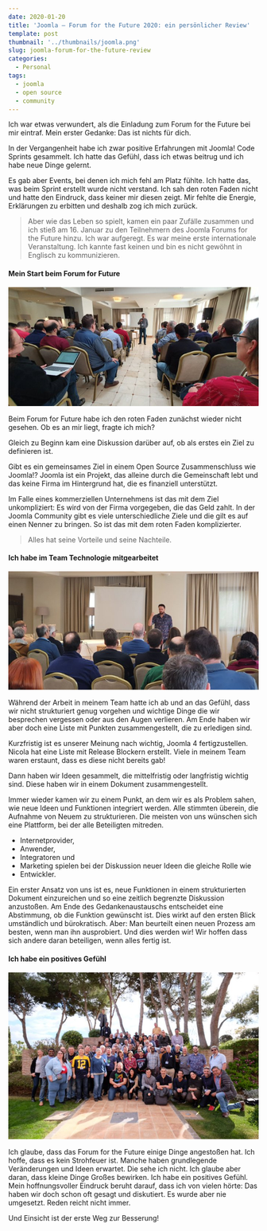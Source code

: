```yaml
---
date: 2020-01-20
title: 'Joomla – Forum for the Future 2020: ein persönlicher Review'
template: post
thumbnail: '../thumbnails/joomla.png'
slug: joomla-forum-for-the-future-review
categories:
  - Personal
tags:
  - joomla
  - open source 
  - community
---
```


Ich war etwas verwundert, als die Einladung zum Forum for the Future bei mir eintraf. Mein erster Gedanke: Das ist nichts für dich. 

In der Vergangenheit habe ich zwar positive Erfahrungen mit Joomla! Code Sprints gesammelt. Ich hatte das Gefühl, dass ich etwas beitrug und ich habe neue Dinge gelernt. 

Es gab aber Events, bei denen ich mich fehl am Platz fühlte. Ich hatte das, was beim Sprint erstellt wurde nicht verstand. Ich sah den roten Faden nicht und hatte den Eindruck, dass keiner mir diesen zeigt. Mir fehlte die Energie, Erklärungen zu erbitten und deshalb zog ich mich zurück. 

> Aber wie das Leben so spielt, kamen ein paar Zufälle zusammen und ich stieß am 16. Januar zu den Teilnehmern des Joomla Forums for the Future hinzu. Ich war aufgeregt. Es war meine erste internationale Veranstaltung. Ich kannte fast keinen und bin es nicht gewöhnt in Englisch zu kommunizieren.

#### Mein Start beim Forum for Future

![](../images/fftf1.jpeg)

Beim Forum for Future habe ich den roten Faden zunächst wieder nicht gesehen. Ob es an mir liegt, fragte ich mich? 

Gleich zu Beginn kam eine Diskussion darüber auf, ob als erstes ein Ziel zu definieren ist. 

Gibt es ein gemeinsames Ziel in einem Open Source Zusammenschluss wie Joomla!? Joomla ist ein Projekt, das alleine durch die Gemeinschaft lebt und das keine Firma im Hintergrund hat, die es finanziell unterstützt. 

Im Falle eines kommerziellen Unternehmens ist das mit dem Ziel unkompliziert: Es wird von der Firma vorgegeben, die das Geld zahlt. In der Joomla Community gibt es viele unterschiedliche Ziele und die gilt es auf einen Nenner zu bringen. So ist das mit dem roten Faden komplizierter. 

> Alles hat seine Vorteile und seine Nachteile.

#### Ich habe im Team Technologie mitgearbeitet

![](../images/fftf2.jpeg)

Während der Arbeit in meinem Team hatte ich ab und an das Gefühl, dass wir nicht strukturiert genug vorgehen und wichtige Dinge die wir besprechen vergessen oder aus den Augen verlieren. Am Ende haben wir aber doch eine Liste mit Punkten zusammengestellt, die zu erledigen sind.

Kurzfristig ist es unserer Meinung nach wichtig, Joomla 4 fertigzustellen. Nicola hat eine Liste mit Release Blockern erstellt. Viele in meinem Team waren erstaunt, dass es diese nicht bereits gab!

Dann haben wir Ideen gesammelt, die mittelfristig oder langfristig wichtig sind. Diese haben wir in einem Dokument zusammengestellt.

Immer wieder kamen wir zu einem Punkt, an dem wir es als Problem sahen, wie neue Ideen und Funktionen integriert werden. Alle stimmten überein, die Aufnahme von Neuem zu strukturieren. Die meisten von uns wünschen sich eine Plattform, bei der alle Beteiligten mitreden. 
- Internetprovider, 
- Anwender, 
- Integratoren und 
- Marketing spielen bei der Diskussion neuer Ideen die gleiche Rolle wie 
- Entwickler.  

Ein erster Ansatz von uns ist es, neue Funktionen in einem strukturierten Dokument einzureichen und so eine zeitlich begrenzte Diskussion anzustoßen. Am Ende des 
Gedankenaustauschs entscheidet eine Abstimmung, ob die Funktion gewünscht ist. Dies wirkt auf den ersten Blick umständlich und bürokratisch. Aber: Man beurteilt einen neuen Prozess am besten, wenn man ihn ausprobiert. Und dies werden wir! Wir hoffen dass sich andere daran beteiligen, wenn alles fertig ist.

#### Ich habe ein positives Gefühl

![](../images/fftf3.jpeg)

Ich glaube, dass das Forum for the Future einige Dinge angestoßen hat. 
Ich hoffe, dass es kein Strohfeuer ist. 
Manche haben grundlegende Veränderungen und Ideen erwartet. Die sehe ich nicht. 
Ich glaube aber daran, dass kleine Dinge Großes bewirken. 
Ich habe ein positives Gefühl. Mein hoffnungsvoller Eindruck beruht darauf, 
dass ich von vielen hörte: Das haben wir doch schon oft gesagt und diskutiert. 
Es wurde aber nie umgesetzt. Reden reicht nicht immer. 

Und Einsicht ist der erste Weg zur Besserung!

